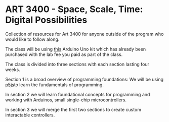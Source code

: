 <h1>ART 3400 - Space, Scale, Time: Digital Possibilities</h1>

Collection of resources for Art 3400 for anyone outside of the program who would like to follow along. 

The class will be using <a href="https://www.amazon.com/gp/product/B09HBCMYTV/ref=ppx_yo_dt_b_search_asin_title" target="_blank">this</a> Arduino Uno kit which has already been purchased with the lab fee you paid as part of the class. 

The class is divided into three sections with each section lasting four weeks.

Section 1 is a broad overview of programming foundations: We will be using <a href="https://p5js.org/" target="_blank">p5js</a>to learn the fundamentals of programming.

In section 2 we will learn foundational concepts for programming and working with Arduinos, small single-chip microcontrollers.

In section 3 we will merge the first two sections to create custom interactable controllers. 





